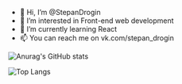 - 👋 Hi, I’m @StepanDrogin
- 👀 I’m interested in Front-end web development
- 🌱 I’m currently learning React
- 📫 You can reach me on vk.com/stepan_drogin


![Anurag's GitHub stats](https://github-readme-stats.vercel.app/api?username=stepandrogin&hide=contribs,prs)

![Top Langs](https://github-readme-stats.vercel.app/api/top-langs/?username=stepandrogin)


<!---
StepanDrogin/StepanDrogin is a ✨ special ✨ repository because its `README.md` (this file) appears on your GitHub profile.
You can click the Preview link to take a look at your changes.
--->
